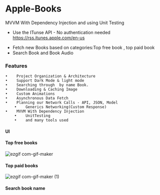 # Apple-Books
MVVM With Dependency Injection and using Unit Testing

* Use the ITunse API - No authentication needed  https://rss.itunes.apple.com/en-us

 -	 Fetch new Books based on categories:Top free book , top paid book 
 - 	 Search Book and Book Audio 

### Features


 	•	 Project Organization & Architecture
	•	 Support Dark Mode & light mode 
	•	 Searching through  by name Book.
	•	 Downloading & Caching Image
	•	 Custom Animations
	•	 Asynchronous Data Fetch
	•	 Planning our Network Calls - API, JSON, Model
        • 	 Generics Networking(Custom Response)
  	•	 MVVM With Dependency Injection
        •	 UnitTesting
        •	 and many tools used


  


#### UI

#### Top free books
![ezgif com-gif-maker](https://user-images.githubusercontent.com/41602889/145333682-7702578b-30f5-4605-9da4-0e79d7b78506.gif)

#### Top paid books
![ezgif com-gif-maker (1)](https://user-images.githubusercontent.com/41602889/145334807-9313ad73-1eef-4998-9af2-d55ec44f5644.gif)
#### Search book name
